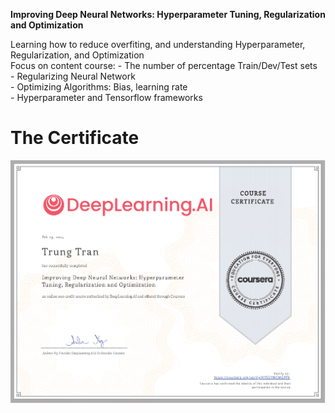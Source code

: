 **Improving Deep Neural Networks: Hyperparameter Tuning, Regularization and Optimization**    

Learning how to reduce overfiting, and understanding Hyperparameter, Regularization, and Optimization    
Focus on content course:
    - The number of percentage Train/Dev/Test sets    
    - Regularizing Neural Network    
    - Optimizing Algorithms: Bias, learning rate    
    - Hyperparameter and Tensorflow frameworks    
    
# The Certificate    

![Alt text](https://github.com/J3rryTr/Coursera_DL_Specialization/blob/main/C2%20-%20Improving%20Deep%20Neural%20Networks%20Hyperparameter%20Tuning%20Regularization%20and%20Optimization/C2.png)